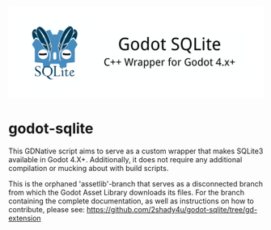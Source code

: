 ![Godot SQLite banner](https://raw.githubusercontent.com/2shady4u/godot-sqlite/gd-extension/icon/godot-sqlite-banner-4.x.png "Godot SQLite Banner")

# godot-sqlite

This GDNative script aims to serve as a custom wrapper that makes SQLite3 available in Godot 4.X+. Additionally, it 
does not require any additional compilation or mucking about with build scripts.

This is the orphaned 'assetlib'-branch that serves as a disconnected branch from which the Godot Asset Library downloads
its files. For the branch containing the complete documentation, as well as instructions on how to contribute, please see:
https://github.com/2shady4u/godot-sqlite/tree/gd-extension
